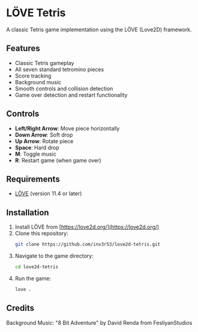 # LÖVE Tetris

A classic Tetris game implementation using the LÖVE (Love2D) framework.

## Features

- Classic Tetris gameplay
- All seven standard tetromino pieces
- Score tracking
- Background music
- Smooth controls and collision detection
- Game over detection and restart functionality

## Controls

- **Left/Right Arrow**: Move piece horizontally
- **Down Arrow**: Soft drop
- **Up Arrow**: Rotate piece
- **Space**: Hard drop
- **M**: Toggle music
- **R**: Restart game (when game over)

## Requirements

- [LÖVE](https://love2d.org/) (version 11.4 or later)

## Installation

1. Install LÖVE from [https://love2d.org/](https://love2d.org/)
2. Clone this repository:
   ```bash
   git clone https://github.com/inv3r53/love2d-tetris.git
   ```
3. Navigate to the game directory:
   ```bash
   cd love2d-tetris
   ```
4. Run the game:
   ```bash
   love .
   ```

## Credits

Background Music: "8 Bit Adventure" by David Renda from FesliyanStudios